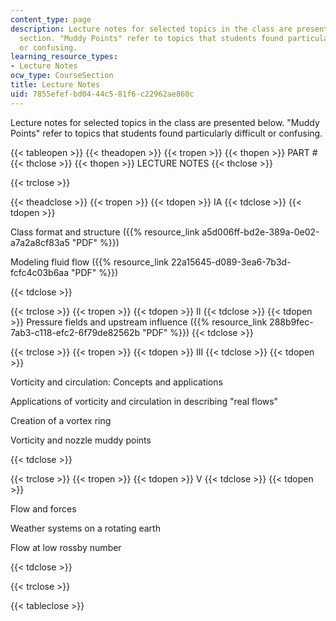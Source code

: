 ```yaml
---
content_type: page
description: Lecture notes for selected topics in the class are presented in this
  section. "Muddy Points" refer to topics that students found particularly difficult
  or confusing.
learning_resource_types:
- Lecture Notes
ocw_type: CourseSection
title: Lecture Notes
uid: 7855efef-bd04-44c5-81f6-c22962ae860c
---
```


Lecture notes for selected topics in the class are presented below. "Muddy Points" refer to topics that students found particularly difficult or confusing.

{{< tableopen >}}
{{< theadopen >}}
{{< tropen >}}
{{< thopen >}}
PART #
{{< thclose >}}
{{< thopen >}}
LECTURE NOTES
{{< thclose >}}

{{< trclose >}}

{{< theadclose >}}
{{< tropen >}}
{{< tdopen >}}
IA
{{< tdclose >}}
{{< tdopen >}}


Class format and structure ({{% resource_link a5d006ff-bd2e-389a-0e02-a7a2a8cf83a5 "PDF" %}})

Modeling fluid flow ({{% resource_link 22a15645-d089-3ea6-7b3d-fcfc4c03b6aa "PDF" %}})


{{< tdclose >}}

{{< trclose >}}
{{< tropen >}}
{{< tdopen >}}
II
{{< tdclose >}}
{{< tdopen >}}
Pressure fields and upstream influence ({{% resource_link 288b9fec-7ab3-c118-efc2-6f79de82562b "PDF" %}})
{{< tdclose >}}

{{< trclose >}}
{{< tropen >}}
{{< tdopen >}}
III
{{< tdclose >}}
{{< tdopen >}}


Vorticity and circulation: Concepts and applications

Applications of vorticity and circulation in describing "real flows"

Creation of a vortex ring

Vorticity and nozzle muddy points


{{< tdclose >}}

{{< trclose >}}
{{< tropen >}}
{{< tdopen >}}
V
{{< tdclose >}}
{{< tdopen >}}


Flow and forces

Weather systems on a rotating earth

Flow at low rossby number


{{< tdclose >}}

{{< trclose >}}

{{< tableclose >}}